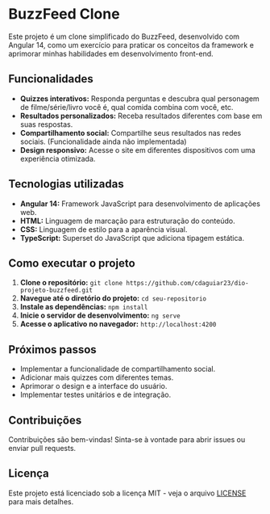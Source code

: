 # BuzzFeed Clone 

Este projeto é um clone simplificado do BuzzFeed, desenvolvido com Angular 14, como um exercício para praticar os conceitos da framework e aprimorar minhas habilidades em desenvolvimento front-end.

## Funcionalidades

* **Quizzes interativos:** Responda perguntas e descubra qual personagem de filme/série/livro você é, qual comida combina com você, etc.
* **Resultados personalizados:** Receba resultados diferentes com base em suas respostas.
* **Compartilhamento social:** Compartilhe seus resultados nas redes sociais. (Funcionalidade ainda não implementada)
* **Design responsivo:** Acesse o site em diferentes dispositivos com uma experiência otimizada.

## Tecnologias utilizadas

* **Angular 14:** Framework JavaScript para desenvolvimento de aplicações web.
* **HTML:** Linguagem de marcação para estruturação do conteúdo.
* **CSS:** Linguagem de estilo para a aparência visual.
* **TypeScript:** Superset do JavaScript que adiciona tipagem estática.

## Como executar o projeto

1. **Clone o repositório:** `git clone https://github.com/cdaguiar23/dio-projeto-buzzfeed.git`
2. **Navegue até o diretório do projeto:** `cd seu-repositorio`
3. **Instale as dependências:** `npm install`
4. **Inicie o servidor de desenvolvimento:** `ng serve`
5. **Acesse o aplicativo no navegador:** `http://localhost:4200`

## Próximos passos

* Implementar a funcionalidade de compartilhamento social.
* Adicionar mais quizzes com diferentes temas.
* Aprimorar o design e a interface do usuário.
* Implementar testes unitários e de integração.

## Contribuições

Contribuições são bem-vindas! Sinta-se à vontade para abrir issues ou enviar pull requests.

## Licença

Este projeto está licenciado sob a licença MIT - veja o arquivo [LICENSE](LICENSE) para mais detalhes.
